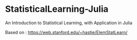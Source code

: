# StatisticalLearning-Julia
An Introduction to Statistical Learning, with Application in Julia

Based on : https://web.stanford.edu/~hastie/ElemStatLearn/

